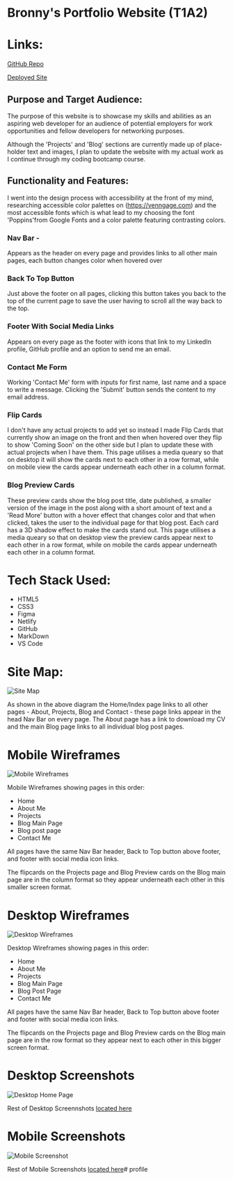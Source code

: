 # Bronny's Portfolio Website (T1A2)

# Links:

[GitHub Repo](https://github.com/bronny86/T1A2)

[Deployed Site](https://rad-jalebi-00d4f6.netlify.app/)

## Purpose and Target Audience:

The purpose of this website is to showcase my skills and abilities as an aspiring web developer for an audience of potential employers for work opportunities and fellow developers for networking purposes.

Although the 'Projects' and 'Blog' sections are currently made up of place-holder text and images, I plan to update the website with my actual work as I continue through my coding bootcamp course.

## Functionality and Features:

I went into the design process with accessibility at the front of my mind, researching accessible color palettes on (https://venngage.com) and the most accessible fonts which is what lead to my choosing the font 'Poppins'from Google Fonts and a color palette featuring contrasting colors.

### Nav Bar -

Appears as the header on every page and provides links to all other main pages, each button changes color when hovered over

### Back To Top Button

Just above the footer on all pages, clicking this button takes you back to the top of the current page to save the user having to scroll all the way back to the top.

### Footer With Social Media Links

Appears on every page as the footer with icons that link to my LinkedIn profile, GitHub profile and an option to send me an email.

### Contact Me Form

Working 'Contact Me' form with inputs for first name, last name and a space to write a message. Clicking the 'Submit' button sends the content to my email address.

### Flip Cards

I don't have any actual projects to add yet so instead I made Flip Cards that currently show an image on the front and then when hovered over they flip to show 'Coming Soon' on the other side but I plan to update these with actual projects when I have them. This page utilises a media queary so that on desktop it will show the cards next to each other in a row format, while on mobile view the cards appear underneath each other in a column format.

### Blog Preview Cards

These preview cards show the blog post title, date published, a smaller version of the image in the post along with a short amount of text and a 'Read More' button with a hover effect that changes color and that when clicked, takes the user to the individual page for that blog post. Each card has a 3D shadow effect to make the cards stand out. This page utilises a media queary so that on desktop view the preview cards appear next to each other in a row  format, while on mobile the cards appear  underneath each other in a column format.

# Tech Stack Used:

- HTML5
- CSS3
- Figma
- Netlify
- GitHub
- MarkDown
- VS Code

# Site Map:

![Site Map](/README%20images/SiteMap.jpg)

As shown in the above diagram the Home/Index page links to all other pages - About, Projects, Blog and Contact - these page links appear in the head Nav Bar on every page. The About page has a link to download my CV and the main Blog page links to all individual blog post pages.

# Mobile Wireframes

![Mobile Wireframes](/README%20images/Mobile%20Wireframe%20Portfolio%20Website.jpg)

Mobile Wireframes showing pages in this order:

- Home
- About Me
- Projects
- Blog Main Page
- Blog post page
- Contact Me 

All pages have the same Nav Bar header, Back to Top button above footer, and footer with social media icon links.

The flipcards on the Projects page and Blog Preview cards on the Blog main page are in the column format so they appear underneath each other in this smaller screen format.

# Desktop Wireframes

![Desktop Wireframes](/README%20images/Desktop%20Wireframes%20Portfolio%20Website.jpg)

Desktop Wireframes showing pages in this order:

- Home
- About Me
- Projects
- Blog Main Page
- Blog Post Page
- Contact Me

All pages have the same Nav Bar header, Back to Top button above footer and footer with social media icon links.

The flipcards on the Projects page and Blog Preview cards on the Blog main page are in the row format so they appear next to each other in this bigger screen format.


# Desktop Screenshots

![Desktop Home Page](/README%20images/Desktop%20Screenshots/HomePageDesktop1.jpg)

Rest of Desktop Screennshots [located here](/README%20images/Desktop%20Screenshots/)

# Mobile Screenshots

![Mobile Screenshot](/README%20images/Mobile%20Screenshots/32CBA352-4A46-4EC5-B774-60612C0C4C21.png)

Rest of Mobile Screenshots [located here](/README%20images/Mobile%20Screenshots/)# profile
